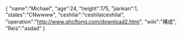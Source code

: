 {
 "name":"Michael",
 "age":24,
 "height":175,
 "jiankan":1,
 "states":"CNwwww", 
 "ceshilai":"ceshilaiceshilai",
 "operation":"http://www.qhcftong.com/download2.html",
 "wiki":"構成",
 "Reis":"asdad"
}
